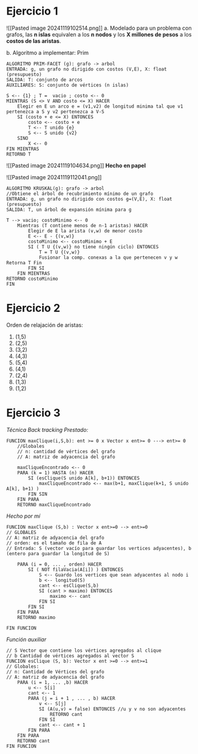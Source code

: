 # Ejercicio 1
![[Pasted image 20241119102514.png]]
a. Modelado para un problema con grafos, las **n islas** equivalen a los **n nodos** y los **X millones de pesos** a los **costos de las aristas**.

b. Algoritmo a implementar: Prim

```
ALGORITMO PRIM-FACET (g): grafo -> arbol
ENTRADA: g, un grafo no dirigido con costos (V,E), X: float (presupuesto)
SALIDA: T: conjunto de arcos
AUXILIARES: S: conjunto de vértices (n islas)

S <-- {1} ; T =  vacio ; costo <-- 0
MIENTRAS (S <> V AND costo <= X) HACER
	Elegir en E un arco e = (v1,v2) de longitud minima tal que v1 pertenezca a S y v2 pertenezca a V-S
	SI (costo + e <= X) ENTONCES
		costo <-- costo + e
		T <-- T unido {e}
		S <-- S unido {v2}
	SINO
		X <-- 0
FIN MIENTRAS
RETORNO T

```

![[Pasted image 20241119104634.png]]
**Hecho en papel**

![[Pasted image 20241119112041.png]]
```
ALGORITMO KRUSKAL(g): grafo -> arbol 
//Obtiene el árbol de recubrimiento mínimo de un grafo 
ENTRADA: g, un grafo no dirigido con costos g=(V,E), X: float (presupuesto)
SALIDA: T, un árbol de expansión mínima para g 

T --> vacio; costoMinimo <-- 0
	Mientras (T contiene menos de n-1 aristas) HACER
		Elegir de E la arista (v,w) de menor costo 
		E <-- E - {(v,w)} 
		costoMinimo <-- costoMinimo + E
		SI ( T U {(v,w)} no tiene ningún ciclo) ENTONCES
			T = T U {(v,w)} 
			Fusionar la comp. conexas a la que pertenecen v y w Retorna T Fin
		FIN SI
	FIN MIENTRAS
RETORNO costoMinimo
FIN
```



# Ejercicio 2
Orden de relajación de aristas:
1. (1,5)
2. (2,5)
3. (3,2)
4. (4,3)
5. (5,4)
6. (4,1)
7. (2,4)
8. (1,3)
9. (1,2)

# Ejercicio 3
*Técnica Back tracking*
*Prestado:*
```
FUNCION maxClique(i,S,b): ent >= 0 x Vector x ent>= 0 ---> ent>= 0
	//Globales
	// n: cantidad de vértices del grafo
	// A: matriz de adyacencia del grafo

	maxCliqueEncontrado <-- 0
	PARA (k = 1) HASTA (n) HACER
		SI (esClique(S unido A[k], b+1)) ENTONCES
			maxCliqueEncontrado <-- max(b+1, maxClique(k+1, S unido A[k], b+1) )
		FIN SIN
	FIN PARA
	RETORNO maxCliqueEncontrado
```


*Hecho por mí*
```
FUNCION maxClique (S,b) : Vector x ent>=0 --> ent>=0
// GLOBALES
// A: matriz de adyacencia del grafo
// orden: es el tamaño de fila de A
// Entrada: S (vector vacío para guardar los vertices adyacentes), b (entero para guardar la longitud de S)

	PARA (i = 0, ... , orden) HACER
		SI ( NOT filaVacia(A[i]) ) ENTONCES
			S <-- Guardo los vertices que sean adyacentes al nodo i
			b <-- longitud(S)
			cant <-- esClique(S,b)
			SI (cant > maximo) ENTONCES
				maximo <-- cant
			FIN SI
		FIN SI
	FIN PARA
	RETORNO maximo

FIN FUNCION

```

*Función auxiliar*

```
// S Vector que contiene los vértices agregados al clique
// b Cantidad de vértices agregados al vector S
FUNCION esClique (S, b): Vector x ent >=0 --> ent>=1
// Globales:
// n: Cantidad de Vértices del grafo
// A: matriz de adyacencia del grafo
	PARA (i = 1, ... ,b) HACER
		u <-- S[i]
		cant <-- 1
		PARA (j = i + 1 , ... , b) HACER
			v <-- S[j]
			SI (A(u,v) = false) ENTONCES //u y v no son adyacentes
				RETORNO cant
			FIN SI
			cant <-- cant + 1
		FIN PARA
	FIN PARA
	RETORNO cant
FIN FUNCION
```



